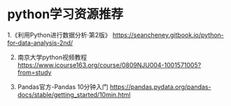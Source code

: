 # python学习资源推荐


1.《利用Python进行数据分析·第2版》
https://seancheney.gitbook.io/python-for-data-analysis-2nd/



2. 南京大学python视频教程
https://www.icourse163.org/course/0809NJU004-1001571005?from=study



3. Pandas官方-Pandas 10分钟入门
https://pandas.pydata.org/pandas-docs/stable/getting_started/10min.html
